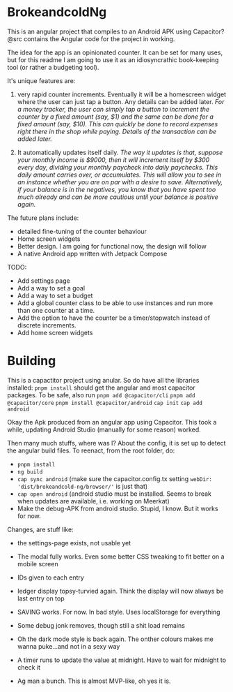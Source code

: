 # BrokeandcoldNg

This is an angular project that compiles to an Android APK using Capacitor? @src contains the Angular code for the project in working.

The idea for the app is an opinionated counter. It can be set for many uses, but for this readme I am going to use it as an idiosyncrathic book-keeping tool (or rather a budgeting tool).

It's unique features are:
1. very rapid counter increments. Eventually it will be a homescreen widget where the user can just tap a button. Any details can be added later.
*For a money tracker, the user can simply tap a button to increment the counter by a fixed amount (say, $1) and the same can be done for a fixed amount (say, $10). This can quickly be done to record expenses right there in the shop while paying. Details of the transaction can be added later.*

2. It automatically updates itself daily.
*The way it updates is that, suppose your monthly income is $9000, then it will increment itself by $300 every day, dividing your monthly paycheck into daily paychecks. This daily amount carries over, or accumulates. This will allow you to see in an instance whether you are on par with a desire to save. Alternatively, if your balance is in the negatives, you know that you have spent too much already and can be more cautious until your balance is positive again.*

The future plans include:
- detailed fine-tuning of the counter behaviour
- Home screen widgets
- Better design. I am going for functional now, the design will follow
- A native Android app written with Jetpack Compose

TODO:
- Add settings page
- Add a way to set a goal
- Add a way to set a budget
- Add a global counter class to be able to use instances and run more than one counter at a time.
- Add the option to have the counter be a timer/stopwatch instead of discrete increments.
- Add home screen widgets

# Building

This is a capactitor project using anular. So do have all the libraries installed:
`pnpm install` should get the angular and most capacitor packages.
To be safe, also run
`pnpm add @capacitor/cli`
`pnpm add @capacitor/core`
`pnpm install @capacitor/android`
`cap init`
`cap add android`

Okay the Apk produced from an angular app using Capacitor. This took a while, updating Android Studio (manually for some reason) worked.

Then many much stuffs, where was I?
About the config, it is set up to detect the angular build files. To reenact, from the root folder, do:
- `pnpm install`
- `ng build`
- `cap sync android` (make sure the capacitor.config.tx setting `webDir: 'dist/brokeandcold-ng/browser/'` is just that)
- `cap open android` (android studio must be installed. Seems to break when updates are available, i.e. working on Meerkat)
- Make the debug-APK from android studio. Stupid, I know. But it works for now.

Changes, are stuff like:
- the settings-page exists, not usable yet
- The modal fully works. Even some better CSS tweaking to fit better on a mobile screen
- IDs given to each entry
- ledger display topsy-turvied again. Think the display will now always be last entry on top
- SAVING works. For now. In bad style. Uses localStorage for everything
- Some debug jonk removes, though still a shit load remains

- Oh the dark mode style is back again. The onther colours makes me wanna puke...and not in a sexy way
- A timer runs to update the value at midnight. Have to wait for midnight to check it
- Ag man a bunch. This is almost MVP-like, oh yes it is.